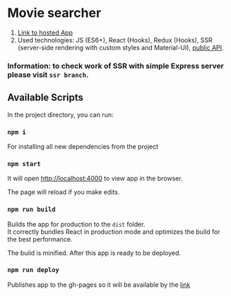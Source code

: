 # Movie searcher

1. [Link to hosted App](https://arthur199212.github.io/react-movie-searcher/)
2. Used technologies: JS (ES6+), React (Hooks), Redux (Hooks), SSR (server-side rendering with custom styles and Material-UI), [public API](https://reactjs-cdp.herokuapp.com/api-docs).

### Information: to check work of SSR with simple Express server please visit `ssr branch`.

## Available Scripts

In the project directory, you can run:

### `npm i`
For installing all new dependencies from the project

### `npm start`
It will open [http://localhost:4000](http://localhost:4000) to view app in the browser.

The page will reload if you make edits.<br />


### `npm run build`

Builds the app for production to the `dist` folder.<br />
It correctly bundles React in production mode and optimizes the build for the best performance.

The build is minified.
After this app is ready to be deployed.

### `npm run deploy`

Publishes app to the gh-pages so it will be available by the [link](https://arthur199212.github.io/react-movie-searcher/)
